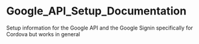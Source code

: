 # Google_API_Setup_Documentation
Setup information for the Google API and the Google Signin specifically for Cordova but works in general
